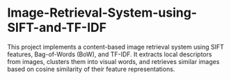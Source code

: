 # Image-Retrieval-System-using-SIFT-and-TF-IDF
This project implements a content-based image retrieval system using SIFT features, Bag-of-Words (BoW), and TF-IDF. It extracts local descriptors from images, clusters them into visual words, and retrieves similar images based on cosine similarity of their feature representations.
